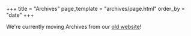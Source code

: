 +++
title = "Archives"
page_template = "archives/page.html"
order_by = "date"
+++

We're currently moving Archives from our
[old website](https://bmt.berkeley.edu/archive/)!
